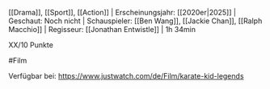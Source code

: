 
[[Drama]], [[Sport]], [[Action]] | Erscheinungsjahr: [[2020er|2025]] | Geschaut: Noch nicht | Schauspieler: [[Ben Wang]], [[Jackie Chan]], [[Ralph Macchio]] | Regisseur: [[Jonathan Entwistle]] | 1h 34min

XX/10 Punkte


#Film 

Verfügbar bei: https://www.justwatch.com/de/Film/karate-kid-legends